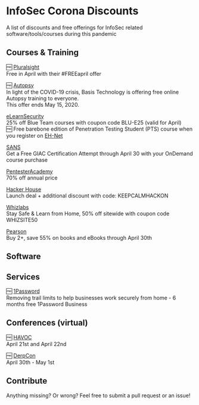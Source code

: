 # InfoSec Corona Discounts
A list of discounts and free offerings for InfoSec related software/tools/courses during this pandemic

## Courses & Training

:free: [Pluralsight](https://www.pluralsight.com/offer/2020/free-april-month)\
Free in April with their #FREEapril offer

:free: [Autopsy](https://www.autopsy.com/support/training/covid-19-free-autopsy-training/)\
In light of the COVID-19 crisis, Basis Technology is offering free online Autopsy training to everyone.\
This offer ends May 15, 2020.

[eLearnSecurity](https://forge.elearnsecurity.com/april-blue-team/)\
25% off Blue Team courses with coupon code BLU-E25 (valid for April)\
:free: Free barebone edition of Penetration Testing Student (PTS) course when you register on [EH-Net](https://www.ethicalhacker.net/register/)

[SANS](https://www.sans.org/ondemand/specials)\
Get a Free GIAC Certification Attempt through April 30 with your OnDemand course purchase

[PentesterAcademy](https://www.pentesteracademy.com/pricing)\
70% off annual price

[Hacker House](https://hacker.house/training/)\
Launch deal + additional discount with code: KEEPCALMHACKON

[Whizlabs](https://www.whizlabs.com/)\
Stay Safe & Learn from Home, 50% off sitewide with coupon code WHIZSITE50

[Pearson](https://www.pearsonitcertification.com/store/browse/books)\
Buy 2+, save 55% on books and eBooks through April 30th

## Software

## Services

:free: [1Password](https://blog.1password.com/covid-19-response/)\
Removing trail limits to help businesses work securely from home - 6 months free 1Password Business

## Conferences (virtual)

:free: [HAVOC](https://havoc.hackersacademy.com/)\
April 21st and April 22nd

:free: [DerpCon](https://derpcon.io/index.html)\
April 30th - May 1st

## Contribute

Anything missing? Or wrong? Feel free to submit a pull request or an issue!
